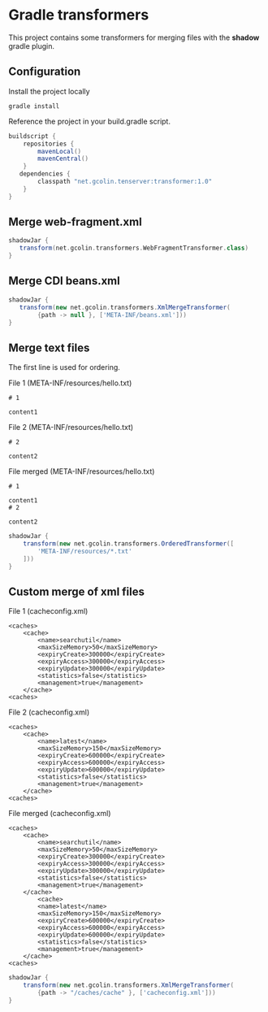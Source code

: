 # Gradle transformers

This project contains some transformers for merging files with the **shadow** gradle plugin.

## Configuration

Install the project locally
```
gradle install
```

Reference the project in your build.gradle script.
```gradle
buildscript {
    repositories {
        mavenLocal()
        mavenCentral()
    }
   dependencies {
        classpath "net.gcolin.tenserver:transformer:1.0"
    }
}
```

## Merge web-fragment.xml

```gradle
shadowJar {
   transform(net.gcolin.transformers.WebFragmentTransformer.class)
}
```

## Merge CDI beans.xml

```gradle
shadowJar {
   transform(new net.gcolin.transformers.XmlMergeTransformer(
        {path -> null }, ['META-INF/beans.xml']))
}
```

## Merge text files

The first line is used for ordering.

File 1 (META-INF/resources/hello.txt)
```
# 1

content1
```

File 2 (META-INF/resources/hello.txt)
```
# 2

content2
```

File merged (META-INF/resources/hello.txt)
```
# 1

content1
# 2

content2
```

```gradle
shadowJar {
    transform(new net.gcolin.transformers.OrderedTransformer([
        'META-INF/resources/*.txt'
    ]))
}
```

## Custom merge of xml files

File 1 (cacheconfig.xml)
```
<caches>
	<cache>
		<name>searchutil</name>
		<maxSizeMemory>50</maxSizeMemory>
		<expiryCreate>300000</expiryCreate>
		<expiryAccess>300000</expiryAccess>
		<expiryUpdate>300000</expiryUpdate>
		<statistics>false</statistics>
		<management>true</management>
	</cache>
<caches>
```

File 2 (cacheconfig.xml)
```
<caches>
	<cache>
		<name>latest</name>
		<maxSizeMemory>150</maxSizeMemory>
		<expiryCreate>600000</expiryCreate>
		<expiryAccess>600000</expiryAccess>
		<expiryUpdate>600000</expiryUpdate>
		<statistics>false</statistics>
		<management>true</management>
	</cache>
<caches>
```

File merged (cacheconfig.xml)
```
<caches>
	<cache>
		<name>searchutil</name>
		<maxSizeMemory>50</maxSizeMemory>
		<expiryCreate>300000</expiryCreate>
		<expiryAccess>300000</expiryAccess>
		<expiryUpdate>300000</expiryUpdate>
		<statistics>false</statistics>
		<management>true</management>
	</cache>
        <cache>
		<name>latest</name>
		<maxSizeMemory>150</maxSizeMemory>
		<expiryCreate>600000</expiryCreate>
		<expiryAccess>600000</expiryAccess>
		<expiryUpdate>600000</expiryUpdate>
		<statistics>false</statistics>
		<management>true</management>
	</cache>
<caches>
```

```gradle
shadowJar {
    transform(new net.gcolin.transformers.XmlMergeTransformer(
        {path -> "/caches/cache" }, ['cacheconfig.xml']))
}
```


